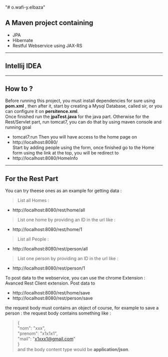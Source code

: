 "# o.wafi-y.elbaza" 

## A Maven project containing
- JPA
- Hibernate
- Restful Webservice using JAX-RS
---

## Intellij IDEA
---

## How to ?
Before running this project, you must install dependencies for sure using **pom.xml** , then after it, start by creating a Mysql Database, called sir, or you can configure it on **persitence.xml**.<br>Once finished run the **jpaTest.java** for the java part.
Otherwise for the Rest/Servlet part, run tomcat7, you can do that by using maven console and running goal
- tomcat7:run
Then you will have access to the home page on 
- http://localhost:8080/
<br>Start by adding people using the form, once finished go to the Home form using the link at the top, you will be redirect to 
- http://localhost:8080/HomeInfo
---
## For the Rest Part 
You can try theese ones as an example for getting data :
> List all Homes :
- http://localhost:8080/rest/home/all
> List one home by providing an ID in the url like : 
- http://localhost:8080/rest/home/1

> List all People :
- http://localhost:8080/rest/person/all
> List one person by providing an ID in the url like : 
- http://localhost:8080/rest/person/1

To post data to the webservice, you can use the chrome Extension : Avanced Rest Client extension.
Post data to 
- http://localhost:8080/rest/home/save
- http://localhost:8080/rest/person/save

the request body must contains an object of course, for example to save a person :
the request body contains something like :
>    {<br>
>      "nom": "xxx",<br>
>     "prenom": "x1x1x1",<br>
>      "mail": "x1xxx1@gmail.com"<br>
>    }<br>
and the body content type would be **application/json**.
